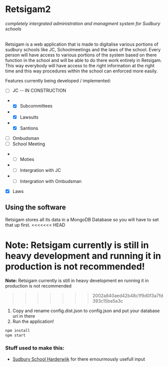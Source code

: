 # Retsigam2
###### completely intergrated administration and managment system for Sudbury schools
Retsigam is a web application that is made to digitalise various portions of sudbury schools like JC, Schoolmeetings and the laws of the school. Every person will have access to various portions of the system based on there function in the school and will be able to do there work entirely in Retsigam. This way everybody will have access to the right information at the right time and this way procedures within the school can enforced more easily.

Features currently being developed / implemented:

- [ ] JC -- IN CONSTRUCTION
- - [x] Subcommittees
- - [x] Lawsuits
- - [x] Santions
- [ ] Ombudsman
- [ ] School Meeting
- - [ ] Moties
- - [ ] Intergration with JC
- - [ ] Intergration with Ombudsman
- [x] Laws


## Using the software
Retsigam stores all its data in a MongoDB Database so you will have to set that up first.
<<<<<<< HEAD

**Note:** Retsigam currently is still in heavy development and running it in production is not recommended!
=======
**Note:** Retsigam currently is still in heavy development en running it in production is not recommended
>>>>>>> 2002a840aed42b48c1f9d0f3a7fd393c15be5a3c

1. Copy and rename config.dist.json to config.json and put your database uri in there
2. Run the application!
```bash
npm install
npm start
```

### Stuff used to make this:

 * [Sudbury School Harderwijk](http://sudburyschoolharderwijk.nl/) for there ernourmously usefull input
